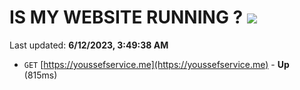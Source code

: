 # IS MY WEBSITE RUNNING ? [![](https://img.shields.io/static/v1?label=Sponsor&message=%E2%9D%A4&logo=GitHub&color=%23fe8e86)](https://github.com/sponsors/<username>)

Last updated: **6/12/2023, 3:49:38 AM**

- `GET` [https://youssefservice.me](https://youssefservice.me) - **Up** (815ms)

